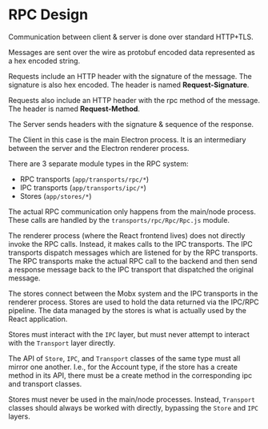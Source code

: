# RPC Design

Communication between client & server is done over standard HTTP+TLS.  

Messages are sent over the wire as protobuf encoded data represented as a hex
encoded string.

Requests include an HTTP header with the signature of the message.
The signature is also hex encoded.
The header is named **Request-Signature**.

Requests also include an HTTP header with the rpc method of the message.
The header is named **Request-Method**.

The Server sends headers with the signature & sequence of the response.

The Client in this case is the main Electron process.
It is an intermediary between the server and the Electron renderer process.

There are 3 separate module types in the RPC system:

- RPC transports (`app/transports/rpc/*`)
- IPC transports (`app/transports/ipc/*`)
- Stores (`app/stores/*`)

The actual RPC communication only happens from the main/node process.
These calls are handled by the `transports/rpc/Rpc/Rpc.js` module.

The renderer process (where the React frontend lives) does not directly invoke the RPC calls.
Instead, it makes calls to the IPC transports. The IPC transports dispatch messages which are
listened for by the RPC transports. The RPC transports make the actual RPC call to the backend
and then send a response message back to the IPC transport that dispatched the original message.

The stores connect between the Mobx system and the IPC transports in the renderer process.
Stores are used to hold the data returned via the IPC/RPC pipeline. The data managed by the
stores is what is actually used by the React application.

Stores must interact with the `IPC` layer, but must never attempt to interact
with the `Transport` layer directly.

The API of `Store`, `IPC`, and `Transport` classes of the same type must all
mirror one another. I.e., for the Account type, if the store has a create
method in its API, there must be a create method in the corresponding ipc and
transport classes.

Stores must never be used in the main/node processes. Instead, `Transport`
classes should always be worked with directly, bypassing the `Store` and `IPC`
layers.
